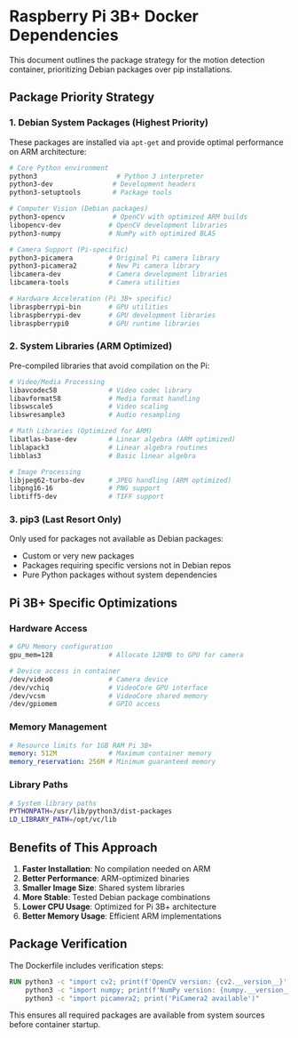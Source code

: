 # Raspberry Pi 3B+ Docker Dependencies

This document outlines the package strategy for the motion detection container, prioritizing Debian packages over pip installations.

## Package Priority Strategy

### 1. **Debian System Packages (Highest Priority)**
These packages are installed via `apt-get` and provide optimal performance on ARM architecture:

```bash
# Core Python environment
python3                    # Python 3 interpreter
python3-dev               # Development headers
python3-setuptools        # Package tools

# Computer Vision (Debian packages)
python3-opencv            # OpenCV with optimized ARM builds
libopencv-dev            # OpenCV development libraries
python3-numpy            # NumPy with optimized BLAS

# Camera Support (Pi-specific)
python3-picamera         # Original Pi camera library
python3-picamera2        # New Pi camera library
libcamera-dev            # Camera development libraries
libcamera-tools          # Camera utilities

# Hardware Acceleration (Pi 3B+ specific)
libraspberrypi-bin       # GPU utilities
libraspberrypi-dev       # GPU development libraries
libraspberrypi0          # GPU runtime libraries
```

### 2. **System Libraries (ARM Optimized)**
Pre-compiled libraries that avoid compilation on the Pi:

```bash
# Video/Media Processing
libavcodec58             # Video codec library
libavformat58            # Media format handling
libswscale5              # Video scaling
libswresample3           # Audio resampling

# Math Libraries (Optimized for ARM)
libatlas-base-dev        # Linear algebra (ARM optimized)
liblapack3               # Linear algebra routines
libblas3                 # Basic linear algebra

# Image Processing
libjpeg62-turbo-dev      # JPEG handling (ARM optimized)
libpng16-16              # PNG support
libtiff5-dev             # TIFF support
```

### 3. **pip3 (Last Resort Only)**
Only used for packages not available as Debian packages:

- Custom or very new packages
- Packages requiring specific versions not in Debian repos
- Pure Python packages without system dependencies

## Pi 3B+ Specific Optimizations

### Hardware Access
```dockerfile
# GPU Memory configuration
gpu_mem=128              # Allocate 128MB to GPU for camera

# Device access in container
/dev/video0              # Camera device
/dev/vchiq               # VideoCore GPU interface
/dev/vcsm                # VideoCore shared memory
/dev/gpiomem             # GPIO access
```

### Memory Management
```yaml
# Resource limits for 1GB RAM Pi 3B+
memory: 512M             # Maximum container memory
memory_reservation: 256M # Minimum guaranteed memory
```

### Library Paths
```bash
# System library paths
PYTHONPATH=/usr/lib/python3/dist-packages
LD_LIBRARY_PATH=/opt/vc/lib
```

## Benefits of This Approach

1. **Faster Installation**: No compilation needed on ARM
2. **Better Performance**: ARM-optimized binaries
3. **Smaller Image Size**: Shared system libraries
4. **More Stable**: Tested Debian package combinations
5. **Lower CPU Usage**: Optimized for Pi 3B+ architecture
6. **Better Memory Usage**: Efficient ARM implementations

## Package Verification

The Dockerfile includes verification steps:
```dockerfile
RUN python3 -c "import cv2; print(f'OpenCV version: {cv2.__version__}')" && \
    python3 -c "import numpy; print(f'NumPy version: {numpy.__version__}')" && \
    python3 -c "import picamera2; print('PiCamera2 available')"
```

This ensures all required packages are available from system sources before container startup.